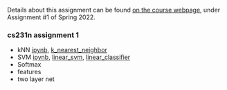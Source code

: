 Details about this assignment can be found [on the course webpage](http://cs231n.github.io/), under Assignment #1 of Spring 2022.

### cs231n assignment 1
- kNN [ipynb](https://github.com/cha-suyeon/cs231n/blob/main/assignment1/knn.ipynb), [k_nearest_neighbor](https://github.com/cha-suyeon/cs231n/blob/main/assignment1/cs231n/classifiers/k_nearest_neighbor.py)
- SVM [ipynb](https://github.com/cha-suyeon/cs231n/blob/main/assignment1/svm.ipynb), [linear_svm](https://github.com/cha-suyeon/cs231n/blob/main/assignment1/cs231n/classifiers/linear_svm.py), [linear_classifier](https://github.com/cha-suyeon/cs231n/blob/main/assignment1/cs231n/classifiers/linear_classifier.py)
- Softmax
- features
- two layer net
